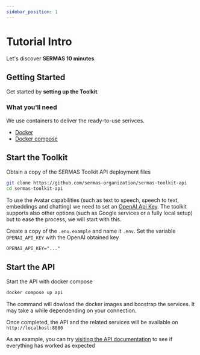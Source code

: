 ```yaml
---
sidebar_position: 1
---
```


# Tutorial Intro

Let's discover **SERMAS 10 minutes**.

## Getting Started

Get started by **setting up the Toolkit**.

### What you'll need

We use containers to deliver the ready-to-use serivces.

- [Docker](https://docs.docker.com/engine/install/)
- [Docker compose](https://docs.docker.com/compose/install/)

## Start the Toolkit

Obtain a copy of the SERMAS Toolkit API deployment files

```sh
git clone https://github.com/sermas-organization/sermas-toolkit-api
cd sermas-toolkit-api
```

To use the Avatar capabilities (such as text to speech, speech to text, embeddings and chatting) we  need to set an [OpenAI Api Key](https://platform.openai.com/api-keys). The toolkit supports also other options (such as Google services or a fully local setup) but to ease the process, we will start with this.

Create a copy of the `.env.example` and name it `.env`. Set the variable `OPENAI_API_KEY` with the OpenAI obtained key

```env
OPENAI_API_KEY="..."
```

## Start the API

Start the API with docker compose

```sh
docker compose up api
```

The command will dowload the docker images and boostrap the services. It may take a while dependending on your connection.

Once completed, the API and the related services will be available on `http://localhost:8080`

As an example, you can try [visiting the API documentation](http://localhost:8080/api/swagger) to see if everything has worked as expected